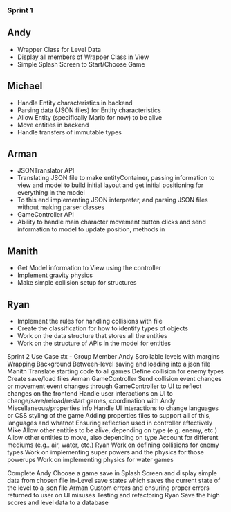 ### Sprint 1
## Andy
- Wrapper Class for Level Data
- Display all members of Wrapper Class in View
- Simple Splash Screen to Start/Choose Game
## Michael
- Handle Entity characteristics in backend
- Parsing data (JSON files) for Entity characteristics
- Allow Entity (specifically Mario for now) to be alive
- Move entities in backend
- Handle transfers of immutable types
## Arman
- JSONTranslator API
- Translating JSON file to make entityContainer, passing information to view and model to build initial layout and get initial positioning for everything in the model
- To this end implementing JSON interpreter, and parsing JSON files without making parser classes
- GameController API
- Ability to handle main character movement button clicks and send information to model to update position, methods in
## Manith
- Get Model information to View using the controller
- Implement gravity physics
- Make simple collision setup for structures
## Ryan
- Implement the rules for handling collisions with file
- Create the classification for how to identify types of objects
- Work on the data structure that stores all the entities
- Work on the structure of APIs in the model for entities


Sprint 2
Use Case #x - Group Member
Andy
Scrollable levels with margins
Wrapping Background
Between-level saving and loading into a json file
Manith
Translate starting code to all games
Define collision for enemy types
Create save/load files
Arman
GameController
Send collision event changes or movement event changes through GameController to UI to reflect changes on the frontend
Handle user interactions on UI to change/save/reload/restart games, coordination with Andy
Miscellaneous/properties info
Handle UI interactions to change languages or CSS styling of the game
Adding properties files to support all of this, languages and whatnot
Ensuring reflection used in controller effectively
Mike
Allow other entities to be alive, depending on type (e.g. enemy, etc.)
Allow other entities to move, also depending on type
Account for different mediums (e.g.. air, water, etc.)
Ryan
Work on defining collisions for enemy types
Work on implementing super powers and the physics for those powerups
Work on implementing physics for water games

Complete
Andy
Choose a game save in Splash Screen and display simple data from chosen file
In-Level save states which saves the current state of the level to a json file
Arman
Custom errors and ensuring proper errors returned to user on UI misuses
Testing and refactoring
Ryan
Save the high scores and level data to a database
